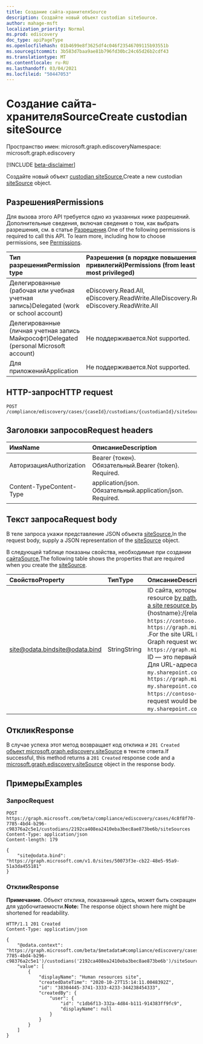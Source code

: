 ```yaml
---
title: Создание сайта-хранителяSource
description: Создайте новый объект custodian siteSource.
author: mahage-msft
localization_priority: Normal
ms.prod: ediscovery
doc_type: apiPageType
ms.openlocfilehash: 01b4699e8f3625df4c046f23546709115b93551b
ms.sourcegitcommit: 3b583d7baa9ae81b796fd30bc24c65d26b2cdf43
ms.translationtype: MT
ms.contentlocale: ru-RU
ms.lasthandoff: 03/04/2021
ms.locfileid: "50447053"
---
```

# <a name="create-custodian-sitesource"></a><span data-ttu-id="c4de6-103">Создание сайта-хранителяSource</span><span class="sxs-lookup"><span data-stu-id="c4de6-103">Create custodian siteSource</span></span>

<span data-ttu-id="c4de6-104">Пространство имен: microsoft.graph.ediscovery</span><span class="sxs-lookup"><span data-stu-id="c4de6-104">Namespace: microsoft.graph.ediscovery</span></span>

[!INCLUDE [beta-disclaimer](../../includes/beta-disclaimer.md)]

<span data-ttu-id="c4de6-105">Создайте новый объект [custodian siteSource.](../resources/ediscovery-sitesource.md)</span><span class="sxs-lookup"><span data-stu-id="c4de6-105">Create a new custodian [siteSource](../resources/ediscovery-sitesource.md) object.</span></span>

## <a name="permissions"></a><span data-ttu-id="c4de6-106">Разрешения</span><span class="sxs-lookup"><span data-stu-id="c4de6-106">Permissions</span></span>

<span data-ttu-id="c4de6-p101">Для вызова этого API требуется одно из указанных ниже разрешений. Дополнительные сведения, включая сведения о том, как выбрать разрешения, см. в статье [Разрешения](/graph/permissions-reference).</span><span class="sxs-lookup"><span data-stu-id="c4de6-p101">One of the following permissions is required to call this API. To learn more, including how to choose permissions, see [Permissions](/graph/permissions-reference).</span></span>

|<span data-ttu-id="c4de6-109">Тип разрешения</span><span class="sxs-lookup"><span data-stu-id="c4de6-109">Permission type</span></span>|<span data-ttu-id="c4de6-110">Разрешения (в порядке повышения привилегий)</span><span class="sxs-lookup"><span data-stu-id="c4de6-110">Permissions (from least to most privileged)</span></span>|
|:---|:---|
|<span data-ttu-id="c4de6-111">Делегированные (рабочая или учебная учетная запись)</span><span class="sxs-lookup"><span data-stu-id="c4de6-111">Delegated (work or school account)</span></span>|<span data-ttu-id="c4de6-112">eDiscovery.Read.All, eDiscovery.ReadWrite.All</span><span class="sxs-lookup"><span data-stu-id="c4de6-112">eDiscovery.Read.All, eDiscovery.ReadWrite.All</span></span>|
|<span data-ttu-id="c4de6-113">Делегированные (личная учетная запись Майкрософт)</span><span class="sxs-lookup"><span data-stu-id="c4de6-113">Delegated (personal Microsoft account)</span></span>|<span data-ttu-id="c4de6-114">Не поддерживается.</span><span class="sxs-lookup"><span data-stu-id="c4de6-114">Not supported.</span></span>|
|<span data-ttu-id="c4de6-115">Для приложений</span><span class="sxs-lookup"><span data-stu-id="c4de6-115">Application</span></span>|<span data-ttu-id="c4de6-116">Не поддерживается.</span><span class="sxs-lookup"><span data-stu-id="c4de6-116">Not supported.</span></span>|

## <a name="http-request"></a><span data-ttu-id="c4de6-117">HTTP-запрос</span><span class="sxs-lookup"><span data-stu-id="c4de6-117">HTTP request</span></span>

<!-- {
  "blockType": "ignored"
}
-->

``` http
POST /compliance/ediscovery/cases/{caseId}/custodians/{custodianId}/siteSources
```

## <a name="request-headers"></a><span data-ttu-id="c4de6-118">Заголовки запросов</span><span class="sxs-lookup"><span data-stu-id="c4de6-118">Request headers</span></span>

|<span data-ttu-id="c4de6-119">Имя</span><span class="sxs-lookup"><span data-stu-id="c4de6-119">Name</span></span>|<span data-ttu-id="c4de6-120">Описание</span><span class="sxs-lookup"><span data-stu-id="c4de6-120">Description</span></span>|
|:---|:---|
|<span data-ttu-id="c4de6-121">Авторизация</span><span class="sxs-lookup"><span data-stu-id="c4de6-121">Authorization</span></span>|<span data-ttu-id="c4de6-p102">Bearer {токен}. Обязательный.</span><span class="sxs-lookup"><span data-stu-id="c4de6-p102">Bearer {token}. Required.</span></span>|
|<span data-ttu-id="c4de6-124">Content-Type</span><span class="sxs-lookup"><span data-stu-id="c4de6-124">Content-Type</span></span>|<span data-ttu-id="c4de6-p103">application/json. Обязательный.</span><span class="sxs-lookup"><span data-stu-id="c4de6-p103">application/json. Required.</span></span>|

## <a name="request-body"></a><span data-ttu-id="c4de6-127">Текст запроса</span><span class="sxs-lookup"><span data-stu-id="c4de6-127">Request body</span></span>

<span data-ttu-id="c4de6-128">В теле запроса укажи представление JSON объекта [siteSource.](../resources/ediscovery-sitesource.md)</span><span class="sxs-lookup"><span data-stu-id="c4de6-128">In the request body, supply a JSON representation of the [siteSource](../resources/ediscovery-sitesource.md) object.</span></span>

<span data-ttu-id="c4de6-129">В следующей таблице показаны свойства, необходимые при создании [сайтаSource.](../resources/ediscovery-sitesource.md)</span><span class="sxs-lookup"><span data-stu-id="c4de6-129">The following table shows the properties that are required when you create the [siteSource](../resources/ediscovery-sitesource.md).</span></span>

|<span data-ttu-id="c4de6-130">Свойство</span><span class="sxs-lookup"><span data-stu-id="c4de6-130">Property</span></span>|<span data-ttu-id="c4de6-131">Тип</span><span class="sxs-lookup"><span data-stu-id="c4de6-131">Type</span></span>|<span data-ttu-id="c4de6-132">Описание</span><span class="sxs-lookup"><span data-stu-id="c4de6-132">Description</span></span>|
|:---|:---|:---|
|<span data-ttu-id="c4de6-133">site@odata.bind</span><span class="sxs-lookup"><span data-stu-id="c4de6-133">site@odata.bind</span></span>|<span data-ttu-id="c4de6-134">String</span><span class="sxs-lookup"><span data-stu-id="c4de6-134">String</span></span>|<span data-ttu-id="c4de6-135">ID сайта, который можно получить с ресурса [сайта](../resources/site.md) с помощью метода Get a site resource [by path.](../api/site-getbypath.md)</span><span class="sxs-lookup"><span data-stu-id="c4de6-135">ID of the site, which you can get from the [site](../resources/site.md) resource by using the [Get a site resource by path](../api/site-getbypath.md) method.</span></span> <span data-ttu-id="c4de6-136">Использование {hostname}:/{relative-path}.</span><span class="sxs-lookup"><span data-stu-id="c4de6-136">The usage is {hostname}:/{relative-path}.</span></span> <span data-ttu-id="c4de6-137">Для URL-адреса сайта `https://contoso.sharepoint.com/sites/HumanResources` запрос Microsoft Graph будет `https://graph.microsoft.com/v1.0/sites/contoso.sharepoint.com:/sites/HumanResources` .</span><span class="sxs-lookup"><span data-stu-id="c4de6-137">For the site URL `https://contoso.sharepoint.com/sites/HumanResources`, the Microsoft Graph request would be `https://graph.microsoft.com/v1.0/sites/contoso.sharepoint.com:/sites/HumanResources`.</span></span> <span data-ttu-id="c4de6-138">ID — это первый GUID, указанный в поле ID.</span><span class="sxs-lookup"><span data-stu-id="c4de6-138">The ID is the first GUID listed in the ID field.</span></span>  <span data-ttu-id="c4de6-139">Для URL-адреса сайта OneDrive для бизнеса `https://contoso-my.sharepoint.com/personal/adelev_contoso_com` запрос Microsoft Graph будет `https://graph.microsoft.com/v1.0/sites/contoso-my.sharepoint.com:/personal/adelev_contoso_com` .</span><span class="sxs-lookup"><span data-stu-id="c4de6-139">For the OneDrive for Business site URL `https://contoso-my.sharepoint.com/personal/adelev_contoso_com`, the Microsoft Graph request would be `https://graph.microsoft.com/v1.0/sites/contoso-my.sharepoint.com:/personal/adelev_contoso_com`.</span></span> |

## <a name="response"></a><span data-ttu-id="c4de6-140">Отклик</span><span class="sxs-lookup"><span data-stu-id="c4de6-140">Response</span></span>

<span data-ttu-id="c4de6-141">В случае успеха этот метод возвращает код отклика и `201 Created` [объект microsoft.graph.ediscovery.siteSource](../resources/ediscovery-sitesource.md) в тексте ответа.</span><span class="sxs-lookup"><span data-stu-id="c4de6-141">If successful, this method returns a `201 Created` response code and a [microsoft.graph.ediscovery.siteSource](../resources/ediscovery-sitesource.md) object in the response body.</span></span>

## <a name="examples"></a><span data-ttu-id="c4de6-142">Примеры</span><span class="sxs-lookup"><span data-stu-id="c4de6-142">Examples</span></span>

### <a name="request"></a><span data-ttu-id="c4de6-143">Запрос</span><span class="sxs-lookup"><span data-stu-id="c4de6-143">Request</span></span>

<!-- {
  "blockType": "request",
  "name": "create_sitesource_from_"
}
-->

``` http
POST https://graph.microsoft.com/beta/compliance/ediscovery/cases/4c8f8f70-7785-4bd4-b296-c98376a2c5e1/custodians/2192ca408ea2410eba3bec8ae873be6b/siteSources
Content-Type: application/json
Content-length: 179

{
    "site@odata.bind": "https://graph.microsoft.com/v1.0/sites/50073f3e-cb22-48e5-95a9-51a3da455181"
}
```

### <a name="response"></a><span data-ttu-id="c4de6-144">Отклик</span><span class="sxs-lookup"><span data-stu-id="c4de6-144">Response</span></span>

<span data-ttu-id="c4de6-145">**Примечание.** Объект отклика, показанный здесь, может быть сокращен для удобочитаемости.</span><span class="sxs-lookup"><span data-stu-id="c4de6-145">**Note:** The response object shown here might be shortened for readability.</span></span>
<!-- {
  "blockType": "response",
  "truncated": true,
  "@odata.type": "microsoft.graph.ediscovery.siteSource"
}
-->

``` http
HTTP/1.1 201 Created
Content-Type: application/json

{
    "@odata.context": "https://graph.microsoft.com/beta/$metadata#compliance/ediscovery/cases('4c8f8f70-7785-4bd4-b296-c98376a2c5e1')/custodians('2192ca408ea2410eba3bec8ae873be6b')/siteSources",
    "value": [
        {
            "displayName": "Human resources site",
            "createdDateTime": "2020-10-27T15:14:11.0048392Z",
            "id": "38304445-3741-3333-4233-344238454333",
            "createdBy": {
                "user": {
                    "id": "c1db6f13-332a-4d84-b111-914383ff9fc9",
                    "displayName": null
                }
            }
        }
    ]
}
```
